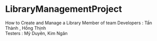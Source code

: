 # LibraryManagementProject
How to Create and Manage a Library
  Member of team 
  Developers :  Tấn Thành , Hồng Thịnh  
  Testers : Mỹ Duyên, Kim Ngân 
